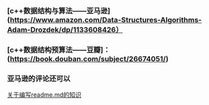 ### [c++数据结构与算法——亚马逊](https://www.amazon.com/Data-Structures-Algorithms-Adam-Drozdek/dp/1133608426）<br>
### [c++数据结构预算法——豆瓣]：(https://book.douban.com/subject/26674051/)<br>
### 亚马逊的评论还可以
[关于编写readme.md的知识](https://blog.csdn.net/kaitiren/article/details/38513715)
